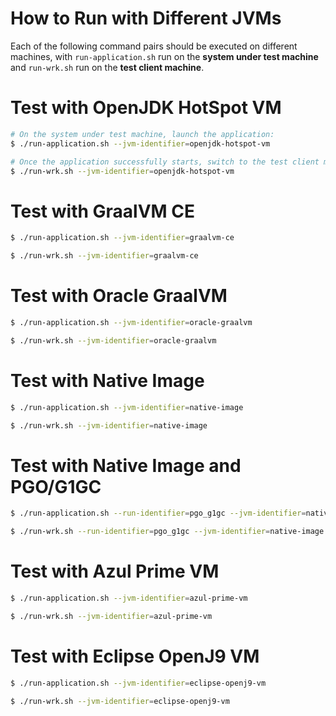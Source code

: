 # How to Run with Different JVMs

Each of the following command pairs should be executed on different machines, with `run-application.sh` run on the **system under test machine** and `run-wrk.sh` run on the **test client machine**.

# Test with OpenJDK HotSpot VM
```bash
# On the system under test machine, launch the application:
$ ./run-application.sh --jvm-identifier=openjdk-hotspot-vm

# Once the application successfully starts, switch to the test client machine and execute the following command:
$ ./run-wrk.sh --jvm-identifier=openjdk-hotspot-vm
```

# Test with GraalVM CE
```bash
$ ./run-application.sh --jvm-identifier=graalvm-ce

$ ./run-wrk.sh --jvm-identifier=graalvm-ce
```

# Test with Oracle GraalVM
```bash
$ ./run-application.sh --jvm-identifier=oracle-graalvm

$ ./run-wrk.sh --jvm-identifier=oracle-graalvm
```

# Test with Native Image
```bash
$ ./run-application.sh --jvm-identifier=native-image

$ ./run-wrk.sh --jvm-identifier=native-image
```

# Test with Native Image and PGO/G1GC
```bash
$ ./run-application.sh --run-identifier=pgo_g1gc --jvm-identifier=native-image --enable-pgo-g1gc

$ ./run-wrk.sh --run-identifier=pgo_g1gc --jvm-identifier=native-image
```

# Test with Azul Prime VM
```bash
$ ./run-application.sh --jvm-identifier=azul-prime-vm

$ ./run-wrk.sh --jvm-identifier=azul-prime-vm
```

# Test with Eclipse OpenJ9 VM
```bash
$ ./run-application.sh --jvm-identifier=eclipse-openj9-vm

$ ./run-wrk.sh --jvm-identifier=eclipse-openj9-vm
```